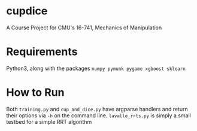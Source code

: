 # cupdice
A Course Project for CMU's 16-741, Mechanics of Manipulation

# Requirements
Python3, along with the packages `numpy pymunk pygame xgboost sklearn`

# How to Run
Both `training.py` and `cup_and_dice.py` have argparse handlers and return their options via `-h` on the command line. `lavalle_rrts.py` is simply a small testbed for a simple RRT algorithm
